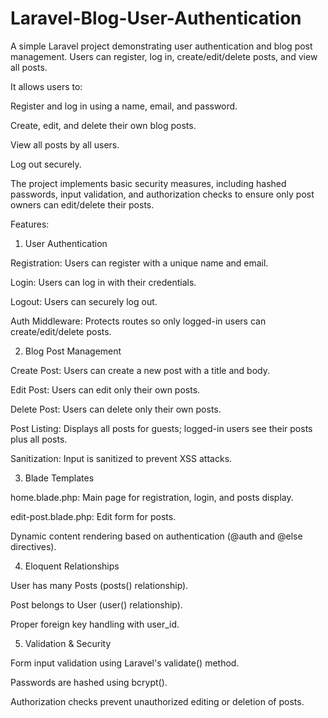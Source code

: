 # Laravel-Blog-User-Authentication
A simple Laravel project demonstrating user authentication and blog post management. Users can register, log in, create/edit/delete posts, and view all posts.

It allows users to:

Register and log in using a name, email, and password.

Create, edit, and delete their own blog posts.

View all posts by all users.

Log out securely.

The project implements basic security measures, including hashed passwords, input validation, and authorization checks to ensure only post owners can edit/delete their posts.

Features:
1. User Authentication

Registration: Users can register with a unique name and email.

Login: Users can log in with their credentials.

Logout: Users can securely log out.

Auth Middleware: Protects routes so only logged-in users can create/edit/delete posts.

2. Blog Post Management

Create Post: Users can create a new post with a title and body.

Edit Post: Users can edit only their own posts.

Delete Post: Users can delete only their own posts.

Post Listing: Displays all posts for guests; logged-in users see their posts plus all posts.

Sanitization: Input is sanitized to prevent XSS attacks.

3. Blade Templates

home.blade.php: Main page for registration, login, and posts display.

edit-post.blade.php: Edit form for posts.

Dynamic content rendering based on authentication (@auth and @else directives).

4. Eloquent Relationships

User has many Posts (posts() relationship).

Post belongs to User (user() relationship).

Proper foreign key handling with user_id.

5. Validation & Security

Form input validation using Laravel's validate() method.

Passwords are hashed using bcrypt().

Authorization checks prevent unauthorized editing or deletion of posts.
